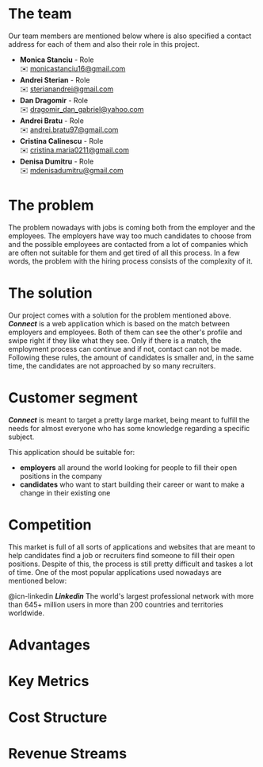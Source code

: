 # The team 

Our team members are mentioned below where is also specified a contact address for each of them and also their role in this project. 
* **Monica Stanciu** - Role  
:envelope: monicastanciu16@gmail.com
* **Andrei Sterian** - Role  
:envelope: sterianandrei@gmail.com
* **Dan Dragomir** - Role  
:envelope: dragomir_dan_gabriel@yahoo.com
* **Andrei Bratu** - Role  
:envelope: andrei.bratu97@gmail.com
* **Cristina Calinescu** - Role  
:envelope: cristina.maria0211@gmail.com
* **Denisa Dumitru** - Role  
:envelope: mdenisadumitru@gmail.com

# The problem

The problem nowadays with jobs is coming both from the employer and the employees. The employers have way too much candidates to choose from and the possible employees are contacted from a lot of companies which are often not suitable for them and get tired of all this process. In a few words, the problem with the hiring process consists of the complexity of it.

# The solution

Our project comes with a solution for the problem mentioned above.  
***Connect*** is a web application which is based on the match between employers and employees. Both of them can see the other's profile and swipe right if they like what they see. Only if there is a match, the employment process can continue and if not, contact can not be made. Following these rules, the amount of candidates is smaller and, in the same time, the candidates are not approached by so many recruiters.

# Customer segment

***Connect*** is meant to target a pretty large market, being meant to fulfill the needs for almost everyone who has some knowledge regarding a specific subject.  

This application should be suitable for:
* **employers** all around the world looking for people to fill their open positions in the company
* **candidates** who want to start building their career or want to make a change in their existing one

# Competition

This market is full of all sorts of applications and websites that are meant to help candidates find a job or recruiters find someone to fill their open positions. Despite of this, the process is still pretty difficult and taskes a lot of time. One of the most popular applications used nowadays are mentioned below:  

@icn-linkedin ***Linkedin***
The world's largest professional network with more than 645+ million users in more than 200 countries and territories worldwide.

# Advantages

# Key Metrics

# Cost Structure

# Revenue Streams
